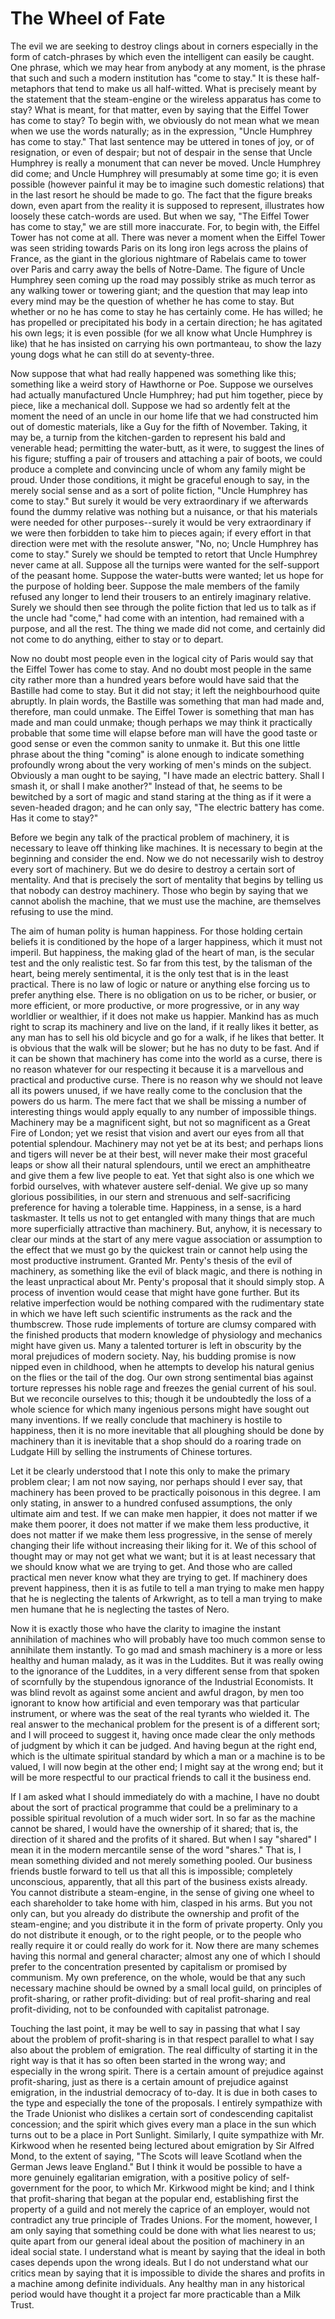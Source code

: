 # The Wheel of Fate

The evil we are seeking to destroy clings about in corners especially in the form of catch-phrases by which even the intelligent can easily be caught. One phrase, which we may hear from anybody at any moment, is the phrase that such and such a modern institution has "come to stay." It is these half-metaphors that tend to make us all half-witted. What is precisely meant by the statement that the steam-engine or the wireless apparatus has come to stay? What is meant, for that matter, even by saying that the Eiffel Tower has come to stay? To begin with, we obviously do not mean what we mean when we use the words naturally; as in the expression, "Uncle Humphrey has come to stay." That last sentence may be uttered in tones of joy, or of resignation, or even of despair; but not of despair in the sense that Uncle Humphrey is really a monument that can never be moved. Uncle Humphrey did come; and Uncle Humphrey will presumably at some time go; it is even possible (however painful it may be to imagine such domestic relations) that in the last resort he should be made to go. The fact that the figure breaks down, even apart from the reality it is supposed to represent, illustrates how loosely these catch-words are used. But when we say, "The Eiffel Tower has come to stay," we are still more inaccurate. For, to begin with, the Eiffel Tower has not come at all. There was never a moment when the Eiffel Tower was seen striding towards Paris on its long iron legs across the plains of France, as the giant in the glorious nightmare of Rabelais came to tower over Paris and carry away the bells of Notre-Dame. The figure of Uncle Humphrey seen coming up the road may possibly strike as much terror as any walking tower or towering giant; and the question that may leap into every mind may be the question of whether he has come to stay. But whether or no he has come to stay he has certainly come. He has willed; he has propelled or precipitated his body in a certain direction; he has agitated his own legs; it is even possible (for we all know what Uncle Humphrey is like) that he has insisted on carrying his own portmanteau, to show the lazy young dogs what he can still do at seventy-three.

Now suppose that what had really happened was something like this; something like a weird story of Hawthorne or Poe. Suppose we ourselves had actually manufactured Uncle Humphrey; had put him together, piece by piece, like a mechanical doll. Suppose we had so ardently felt at the moment the need of an uncle in our home life that we had constructed him out of domestic materials, like a Guy for the fifth of November. Taking, it may be, a turnip from the kitchen-garden to represent his bald and venerable head; permitting the water-butt, as it were, to suggest the lines of his figure; stuffing a pair of trousers and attaching a pair of boots, we could produce a complete and convincing uncle of whom any family might be proud. Under those conditions, it might be graceful enough to say, in the merely social sense and as a sort of polite fiction, "Uncle Humphrey has come to stay." But surely it would be very extraordinary if we afterwards found the dummy relative was nothing but a nuisance, or that his materials were needed for other purposes--surely it would be very extraordinary if we were then forbidden to take him to pieces again; if every effort in that direction were met with the resolute answer, "No, no; Uncle Humphrey has come to stay." Surely we should be tempted to retort that Uncle Humphrey never came at all. Suppose all the turnips were wanted for the self-support of the peasant home. Suppose the water-butts were wanted; let us hope for the purpose of holding beer. Suppose the male members of the family refused any longer to lend their trousers to an entirely imaginary relative. Surely we should then see through the polite fiction that led us to talk as if the uncle had "come," had come with an intention, had remained with a purpose, and all the rest. The thing we made did not come, and certainly did not come to do anything, either to stay or to depart.

Now no doubt most people even in the logical city of Paris would say that the Eiffel Tower has come to stay. And no doubt most people in the same city rather more than a hundred years before would have said that the Bastille had come to stay. But it did not stay; it left the neighbourhood quite abruptly. In plain words, the Bastille was something that man had made and, therefore, man could unmake. The Eiffel Tower is something that man has made and man could unmake; though perhaps we may think it practically probable that some time will elapse before man will have the good taste or good sense or even the common sanity to unmake it. But this one little phrase about the thing "coming" is alone enough to indicate something profoundly wrong about the very working of men's minds on the subject. Obviously a man ought to be saying, "I have made an electric battery. Shall I smash it, or shall I make another?" Instead of that, he seems to be bewitched by a sort of magic and stand staring at the thing as if it were a seven-headed dragon; and he can only say, "The electric battery has come. Has it come to stay?"

Before we begin any talk of the practical problem of machinery, it is necessary to leave off thinking like machines. It is necessary to begin at the beginning and consider the end. Now we do not necessarily wish to destroy every sort of machinery. But we do desire to destroy a certain sort of mentality. And that is precisely the sort of mentality that begins by telling us that nobody can destroy machinery. Those who begin by saying that we cannot abolish the machine, that we must use the machine, are themselves refusing to use the mind.

The aim of human polity is human happiness. For those holding certain beliefs it is conditioned by the hope of a larger happiness, which it must not imperil. But happiness, the making glad of the heart of man, is the secular test and the only realistic test. So far from this test, by the talisman of the heart, being merely sentimental, it is the only test that is in the least practical. There is no law of logic or nature or anything else forcing us to prefer anything else. There is no obligation on us to be richer, or busier, or more efficient, or more productive, or more progressive, or in any way worldlier or wealthier, if it does not make us happier. Mankind has as much right to scrap its machinery and live on the land, if it really likes it better, as any man has to sell his old bicycle and go for a walk, if he likes that better. It is obvious that the walk will be slower; but he has no duty to be fast. And if it can be shown that machinery has come into the world as a curse, there is no reason whatever for our respecting it because it is a marvellous and practical and productive curse. There is no reason why we should not leave all its powers unused, if we have really come to the conclusion that the powers do us harm. The mere fact that we shall be missing a number of interesting things would apply equally to any number of impossible things. Machinery may be a magnificent sight, but not so magnificent as a Great Fire of London; yet we resist that vision and avert our eyes from all that potential splendour. Machinery may not yet be at its best; and perhaps lions and tigers will never be at their best, will never make their most graceful leaps or show all their natural splendours, until we erect an amphitheatre and give them a few live people to eat. Yet that sight also is one which we forbid ourselves, with whatever austere self-denial. We give up so many glorious possibilities, in our stern and strenuous and self-sacrificing preference for having a tolerable time. Happiness, in a sense, is a hard taskmaster. It tells us not to get entangled with many things that are much more superficially attractive than machinery. But, anyhow, it is necessary to clear our minds at the start of any mere vague association or assumption to the effect that we must go by the quickest train or cannot help using the most productive instrument. Granted Mr. Penty's thesis of the evil of machinery, as something like the evil of black magic, and there is nothing in the least unpractical about Mr. Penty's proposal that it should simply stop. A process of invention would cease that might have gone further. But its relative imperfection would be nothing compared with the rudimentary state in which we have left such scientific instruments as the rack and the thumbscrew. Those rude implements of torture are clumsy compared with the finished products that modern knowledge of physiology and mechanics might have given us. Many a talented torturer is left in obscurity by the moral prejudices of modern society. Nay, his budding promise is now nipped even in childhood, when he attempts to develop his natural genius on the flies or the tail of the dog. Our own strong sentimental bias against torture represses his noble rage and freezes the genial current of his soul. But we reconcile ourselves to this; though it be undoubtedly the loss of a whole science for which many ingenious persons might have sought out many inventions. If we really conclude that machinery is hostile to happiness, then it is no more inevitable that all ploughing should be done by machinery than it is inevitable that a shop should do a roaring trade on Ludgate Hill by selling the instruments of Chinese tortures.

Let it be clearly understood that I note this only to make the primary problem clear; I am not now saying, nor perhaps should I ever say, that machinery has been proved to be practically poisonous in this degree. I am only stating, in answer to a hundred confused assumptions, the only ultimate aim and test. If we can make men happier, it does not matter if we make them poorer, it does not matter if we make them less productive, it does not matter if we make them less progressive, in the sense of merely changing their life without increasing their liking for it. We of this school of thought may or may not get what we want; but it is at least necessary that we should know what we are trying to get. And those who are called practical men never know what they are trying to get. If machinery does prevent happiness, then it is as futile to tell a man trying to make men happy that he is neglecting the talents of Arkwright, as to tell a man trying to make men humane that he is neglecting the tastes of Nero.

Now it is exactly those who have the clarity to imagine the instant annihilation of machines who will probably have too much common sense to annihilate them instantly. To go mad and smash machinery is a more or less healthy and human malady, as it was in the Luddites. But it was really owing to the ignorance of the Luddites, in a very different sense from that spoken of scornfully by the stupendous ignorance of the Industrial Economists. It was blind revolt as against some ancient and awful dragon, by men too ignorant to know how artificial and even temporary was that particular instrument, or where was the seat of the real tyrants who wielded it. The real answer to the mechanical problem for the present is of a different sort; and I will proceed to suggest it, having once made clear the only methods of judgment by which it can be judged. And having begun at the right end, which is the ultimate spiritual standard by which a man or a machine is to be valued, I will now begin at the other end; I might say at the wrong end; but it will be more respectful to our practical friends to call it the business end.

If I am asked what I should immediately do with a machine, I have no doubt about the sort of practical programme that could be a preliminary to a possible spiritual revolution of a much wider sort. In so far as the machine cannot be shared, I would have the ownership of it shared; that is, the direction of it shared and the profits of it shared. But when I say "shared" I mean it in the modern mercantile sense of the word "shares." That is, I mean something divided and not merely something pooled. Our business friends bustle forward to tell us that all this is impossible; completely unconscious, apparently, that all this part of the business exists already. You cannot distribute a steam-engine, in the sense of giving one wheel to each shareholder to take home with him, clasped in his arms. But you not only can, but you already do distribute the ownership and profit of the steam-engine; and you distribute it in the form of private property. Only you do not distribute it enough, or to the right people, or to the people who really require it or could really do work for it. Now there are many schemes having this normal and general character; almost any one of which I should prefer to the concentration presented by capitalism or promised by communism. My own preference, on the whole, would be that any such necessary machine should be owned by a small local guild, on principles of profit-sharing, or rather profit-dividing: but of real profit-sharing and real profit-dividing, not to be confounded with capitalist patronage.

Touching the last point, it may be well to say in passing that what I say about the problem of profit-sharing is in that respect parallel to what I say also about the problem of emigration. The real difficulty of starting it in the right way is that it has so often been started in the wrong way; and especially in the wrong spirit. There is a certain amount of prejudice against profit-sharing, just as there is a certain amount of prejudice against emigration, in the industrial democracy of to-day. It is due in both cases to the type and especially the tone of the proposals. I entirely sympathize with the Trade Unionist who dislikes a certain sort of condescending capitalist concession; and the spirit which gives every man a place in the sun which turns out to be a place in Port Sunlight. Similarly, I quite sympathize with Mr. Kirkwood when he resented being lectured about emigration by Sir Alfred Mond, to the extent of saying, "The Scots will leave Scotland when the German Jews leave England." But I think it would be possible to have a more genuinely egalitarian emigration, with a positive policy of self-government for the poor, to which Mr. Kirkwood might be kind; and I think that profit-sharing that began at the popular end, establishing first the property of a guild and not merely the caprice of an employer, would not contradict any true principle of Trades Unions. For the moment, however, I am only saying that something could be done with what lies nearest to us; quite apart from our general ideal about the position of machinery in an ideal social state. I understand what is meant by saying that the ideal in both cases depends upon the wrong ideals. But I do not understand what our critics mean by saying that it is impossible to divide the shares and profits in a machine among definite individuals. Any healthy man in any historical period would have thought it a project far more practicable than a Milk Trust.
